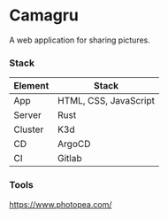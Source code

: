 # Camagru

 A web application for sharing pictures.

### Stack

Element    |  Stack
---        | ---
App        | HTML, CSS, JavaScript
Server     | Rust
Cluster    | K3d
CD         | ArgoCD
CI         | Gitlab

### Tools

https://www.photopea.com/
